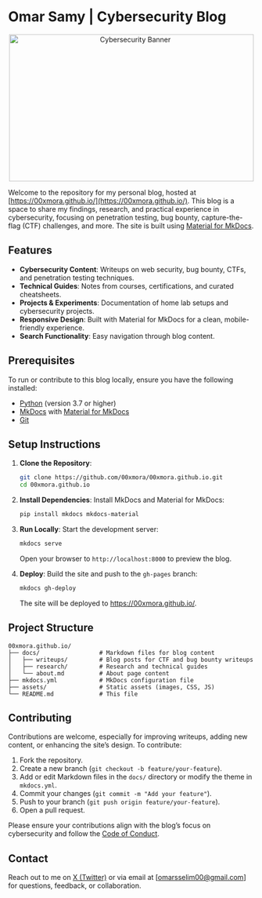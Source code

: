 # Omar Samy | Cybersecurity Blog

<p align="center">
  <img alt="Cybersecurity Banner" src="https://00xmora.github.io/assets/images/social_logo.png" width="500" height="300">
</p>

Welcome to the repository for my personal blog, hosted at [https://00xmora.github.io/](https://00xmora.github.io/). This blog is a space to share my findings, research, and practical experience in cybersecurity, focusing on penetration testing, bug bounty, capture-the-flag (CTF) challenges, and more. The site is built using [Material for MkDocs](https://squidfunk.github.io/mkdocs-material/).

## Features

- **Cybersecurity Content**: Writeups on web security, bug bounty, CTFs, and penetration testing techniques.
- **Technical Guides**: Notes from courses, certifications, and curated cheatsheets.
- **Projects & Experiments**: Documentation of home lab setups and cybersecurity projects.
- **Responsive Design**: Built with Material for MkDocs for a clean, mobile-friendly experience.
- **Search Functionality**: Easy navigation through blog content.

## Prerequisites

To run or contribute to this blog locally, ensure you have the following installed:
- [Python](https://www.python.org/) (version 3.7 or higher)
- [MkDocs](https://www.mkdocs.org/) with [Material for MkDocs](https://squidfunk.github.io/mkdocs-material/)
- [Git](https://git-scm.com/)

## Setup Instructions

1. **Clone the Repository**:
   ```bash
   git clone https://github.com/00xmora/00xmora.github.io.git
   cd 00xmora.github.io
   ```

2. **Install Dependencies**:
   Install MkDocs and Material for MkDocs:
   ```bash
   pip install mkdocs mkdocs-material
   ```

3. **Run Locally**:
   Start the development server:
   ```bash
   mkdocs serve
   ```
   Open your browser to `http://localhost:8000` to preview the blog.

4. **Deploy**:
   Build the site and push to the `gh-pages` branch:
   ```bash
   mkdocs gh-deploy
   ```
   The site will be deployed to https://00xmora.github.io/.

## Project Structure

```
00xmora.github.io/
├── docs/                 # Markdown files for blog content
│   ├── writeups/         # Blog posts for CTF and bug bounty writeups
│   ├── research/         # Research and technical guides
│   └── about.md          # About page content
├── mkdocs.yml            # MkDocs configuration file
├── assets/               # Static assets (images, CSS, JS)
└── README.md             # This file
```

## Contributing

Contributions are welcome, especially for improving writeups, adding new content, or enhancing the site’s design. To contribute:
1. Fork the repository.
2. Create a new branch (`git checkout -b feature/your-feature`).
3. Add or edit Markdown files in the `docs/` directory or modify the theme in `mkdocs.yml`.
4. Commit your changes (`git commit -m "Add your feature"`).
5. Push to your branch (`git push origin feature/your-feature`).
6. Open a pull request.

Please ensure your contributions align with the blog’s focus on cybersecurity and follow the [Code of Conduct](CODE_OF_CONDUCT.md).

## Contact

Reach out to me on [X (Twitter)](https://x.com/00xmora) or via email at [omarsselim00@gmail.com] for questions, feedback, or collaboration.
